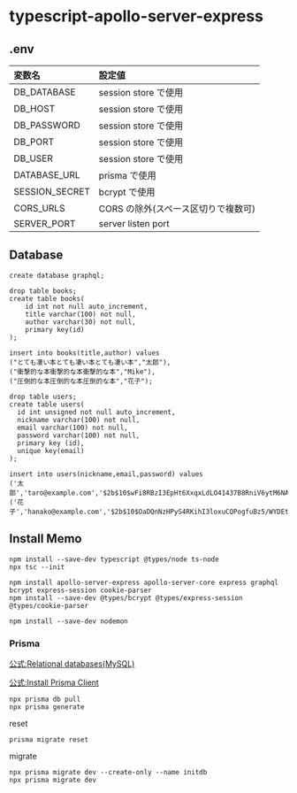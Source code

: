 # typescript-apollo-server-express

## .env

| 変数名         | 設定値                              |
| :------------- | :---------------------------------- |
| DB_DATABASE    | session store で使用                |
| DB_HOST        | session store で使用                |
| DB_PASSWORD    | session store で使用                |
| DB_PORT        | session store で使用                |
| DB_USER        | session store で使用                |
| DATABASE_URL   | prisma で使用                       |
| SESSION_SECRET | bcrypt で使用                       |
| CORS_URLS      | CORS の除外(スペース区切りで複数可) |
| SERVER_PORT    | server listen port                  |

## Database

```
create database graphql;
```

```
drop table books;
create table books(
    id int not null auto_increment,
    title varchar(100) not null,
    author varchar(30) not null,
    primary key(id)
);

insert into books(title,author) values
("とても凄い本とても凄い本とても凄い本","太郎"),
("衝撃的な本衝撃的な本衝撃的な本","Mike"),
("圧倒的な本圧倒的な本圧倒的な本","花子");

drop table users;
create table users(
  id int unsigned not null auto_increment,
  nickname varchar(100) not null,
  email varchar(100) not null,
  password varchar(100) not null,
  primary key (id),
  unique key(email)
);

insert into users(nickname,email,password) values
('太郎','taro@example.com','$2b$10$wFi8RBzI3EpHt6XxqxLdLO41437B8RniV6ytM6NAACNPdFbjPj3je'),
('花子','hanako@example.com','$2b$10$OaDQnNzHPyS4RKihI3loxuCQPogfuBz5/WYDEtvBpV0B2FTR4l0MW');
```

## Install Memo

```
npm install --save-dev typescript @types/node ts-node
npx tsc --init
```

```
npm install apollo-server-express apollo-server-core express graphql bcrypt express-session cookie-parser
npm install --save-dev @types/bcrypt @types/express-session @types/cookie-parser
```

```
npm install --save-dev nodemon
```

### Prisma

[公式:Relational databases(MySQL)](https://www.prisma.io/docs/getting-started/setup-prisma/add-to-existing-project/relational-databases-typescript-mysql)

[公式:Install Prisma Client](https://www.prisma.io/docs/getting-started/setup-prisma/add-to-existing-project/relational-databases/install-prisma-client-typescript-mysql)

```
npx prisma db pull
npx prisma generate
```

reset

```
prisma migrate reset
```

migrate

```
npx prisma migrate dev --create-only --name initdb
npx prisma migrate dev
```
